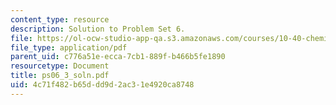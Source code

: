 ```yaml
---
content_type: resource
description: Solution to Problem Set 6.
file: https://ol-ocw-studio-app-qa.s3.amazonaws.com/courses/10-40-chemical-engineering-thermodynamics-fall-2003/4c71f482b65ddd9d2ac31e4920ca8748_ps06_3_soln.pdf
file_type: application/pdf
parent_uid: c776a51e-ecca-7cb1-889f-b466b5fe1890
resourcetype: Document
title: ps06_3_soln.pdf
uid: 4c71f482-b65d-dd9d-2ac3-1e4920ca8748
---
```

